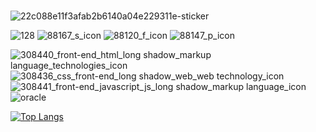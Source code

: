
###
![22c088e11f3afab2b6140a04e229311e-sticker](https://github.com/sonji406/sonji406/assets/133579214/d4f5ff34-3e7e-476b-a47b-f9386795b533)

![128](https://github.com/sonji406/sonji406/assets/133579214/dc3ae97a-3128-4512-accf-d3264e8d0969)
![88167_s_icon](https://github.com/sonji406/sonji406/assets/133579214/7ef6794e-ee43-4424-91a4-ed824a302fa5)
![88120_f_icon](https://github.com/sonji406/sonji406/assets/133579214/620ffcc4-9f74-43ae-a5da-9ccc3a6a7e30)
![88147_p_icon](https://github.com/sonji406/sonji406/assets/133579214/36d17ef2-f849-4b62-9b84-f9127d82860a)

![308440_front-end_html_long shadow_markup language_technologies_icon](https://github.com/sonji406/sonji406/assets/133579214/126045c6-0e43-4164-8876-23448ae27096)
![308436_css_front-end_long shadow_web_web technology_icon](https://github.com/sonji406/sonji406/assets/133579214/7a19b162-966d-4ace-bc0e-2015cb8b53ed)
![308441_front-end_javascript_js_long shadow_markup language_icon](https://github.com/sonji406/sonji406/assets/133579214/7d3cc83b-1604-4201-a1cf-c6f5e8e87bf5)
![oracle](https://github.com/sonji406/sonji406/assets/133579214/61038680-3f08-44ca-ada2-ce291cfdd92b)

[![Top Langs](https://github-readme-stats.vercel.app/api/top-langs/?username=sonji406&size_weight=0.5&count_weight=0.5)](https://github.com/anuraghazra/github-readme-stats)
